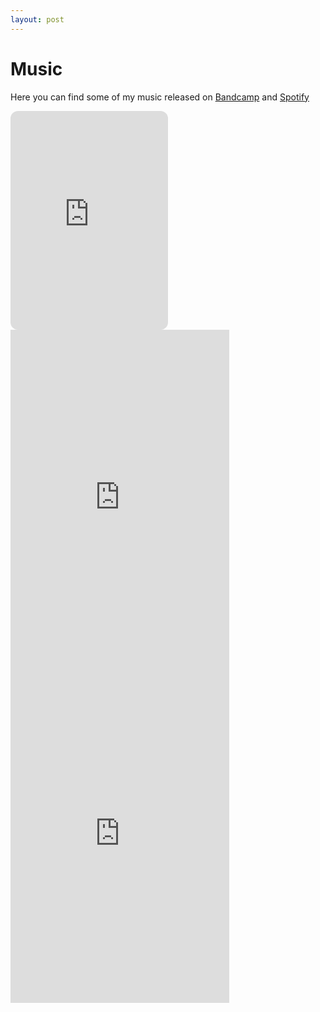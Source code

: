 ```yaml
---
layout: post
---
```


# Music

Here you can find some of my music released on [Bandcamp](https://grnch.bandcamp.com/) and [Spotify](https://open.spotify.com/artist/1R4wlaAZtsXhCjCWHLRUui?si=BZNlOifqQmWUKKcxmiO0-Q)

<iframe style="border-radius:12px" src="https://open.spotify.com/embed/artist/1R4wlaAZtsXhCjCWHLRUui?utm_source=generator" width="50%" height="350" frameBorder="0" allowfullscreen="" allow="autoplay; clipboard-write; encrypted-media; fullscreen; picture-in-picture" loading="lazy"></iframe>

<iframe style="border: 0; width: 350px; height: 555px;" src="https://bandcamp.com/EmbeddedPlayer/album=344928967/size=large/bgcol=333333/linkcol=4ec5ec/transparent=true/" seamless><a href="https://grnch.bandcamp.com/album/stratus">Stratus by GRNCH</a></iframe>

<iframe style="border: 0; width: 350px; height: 522px;" src="https://bandcamp.com/EmbeddedPlayer/album=1879388601/size=large/bgcol=333333/linkcol=4ec5ec/transparent=true/" seamless><a href="https://grnch.bandcamp.com/album/3ds-feat-fischez">3ds Feat. Fischez by GRNCH</a></iframe>